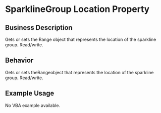 # SparklineGroup Location Property

## Business Description
Gets or sets the Range object that represents the location of the sparkline group. Read/write.

## Behavior
Gets or sets theRangeobject that represents the location of the sparkline group. Read/write.

## Example Usage
No VBA example available.